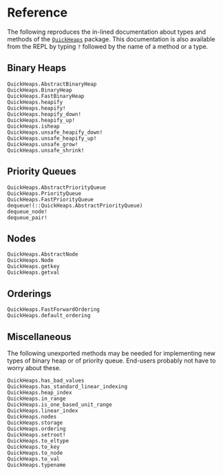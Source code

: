 # Reference

The following reproduces the in-lined documentation about types and methods of
the [`QuickHeaps`](https://github.com/emmt/QuickHeaps.jl) package. This
documentation is also available from the REPL by typing `?` followed by the
name of a method or a type.

## Binary Heaps

```@docs
QuickHeaps.AbstractBinaryHeap
QuickHeaps.BinaryHeap
QuickHeaps.FastBinaryHeap
QuickHeaps.heapify
QuickHeaps.heapify!
QuickHeaps.heapify_down!
QuickHeaps.heapify_up!
QuickHeaps.isheap
QuickHeaps.unsafe_heapify_down!
QuickHeaps.unsafe_heapify_up!
QuickHeaps.unsafe_grow!
QuickHeaps.unsafe_shrink!
```

## Priority Queues

```@docs
QuickHeaps.AbstractPriorityQueue
QuickHeaps.PriorityQueue
QuickHeaps.FastPriorityQueue
dequeue!(::QuickHeaps.AbstractPriorityQueue)
dequeue_node!
dequeue_pair!
```

## Nodes

```@docs
QuickHeaps.AbstractNode
QuickHeaps.Node
QuickHeaps.getkey
QuickHeaps.getval
```

## Orderings

```@docs
QuickHeaps.FastForwardOrdering
QuickHeaps.default_ordering
```

## Miscellaneous

The following unexported methods may be needed for implementing new types of
binary heap or of priority queue. End-users probably not have to
worry about these.

```@docs
QuickHeaps.has_bad_values
QuickHeaps.has_standard_linear_indexing
QuickHeaps.heap_index
QuickHeaps.in_range
QuickHeaps.is_one_based_unit_range
QuickHeaps.linear_index
QuickHeaps.nodes
QuickHeaps.storage
QuickHeaps.ordering
QuickHeaps.setroot!
QuickHeaps.to_eltype
QuickHeaps.to_key
QuickHeaps.to_node
QuickHeaps.to_val
QuickHeaps.typename
```
